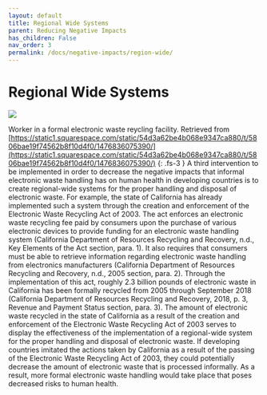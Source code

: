 ```yaml
---
layout: default
title: Regional Wide Systems
parent: Reducing Negative Impacts
has_children: False
nav_order: 3
permalink: /docs/negative-impacts/region-wide/
---
```


# Regional Wide Systems
![](https://static1.squarespace.com/static/54d3a62be4b068e9347ca880/t/5806bae19f74562b8f10d4f0/1476836075390/)

Worker in a formal electronic waste reycling facility. Retrieved from [https://static1.squarespace.com/static/54d3a62be4b068e9347ca880/t/5806bae19f74562b8f10d4f0/1476836075390/](https://static1.squarespace.com/static/54d3a62be4b068e9347ca880/t/5806bae19f74562b8f10d4f0/1476836075390/)
{: .fs-3 }
A third intervention to be implemented in order to decrease the negative impacts that informal electronic waste handling has on human health in developing countries is to create regional-wide systems for the proper handling and disposal of electronic waste. For example, the state of California has already implemented such a system through the creation and enforcement of the Electronic Waste Recycling Act of 2003. The act enforces an electronic waste recycling fee paid by consumers upon the purchase of various electronic devices to provide funding for an electronic waste handling system (California Department of Resources Recycling and Recovery, n.d., Key Elements of the Act section, para. 1). It also requires that consumers must be able to retrieve information regarding electronic waste handling from electronics manufacturers (California Department of Resources Recycling and Recovery, n.d., 2005 section, para. 2). Through the implementation of this act, roughly 2.3 billion pounds of electronic waste in California has been formally recycled from 2005 through September 2018 (California Department of Resources Recycling and Recovery, 2018, p. 3, Revenue and Payment Status section, para. 3). The amount of electronic waste recycled in the state of California as a result of the creation and enforcement of the Electronic Waste Recycling Act of 2003 serves to display the effectiveness of the implementation of a regional-wide system for the proper handling and disposal of electronic waste. If developing countries imitated the actions taken by California as a result of the passing of the Electronic Waste Recycling Act of 2003, they could potentially decrease the amount of electronic waste that is processed informally. As a result, more formal electronic waste handling would take place that poses decreased risks to human health. 

